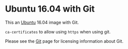 # Ubuntu 16.04 with Git

This an [Ubuntu](https://hub.docker.com/_/ubuntu/) 16.04 image with Git.

 `ca-certificates` to allow using `https` when using git.

Please see the [Git](https://git-scm.com/about/free-and-open-source) page for licensing information about Git.
 